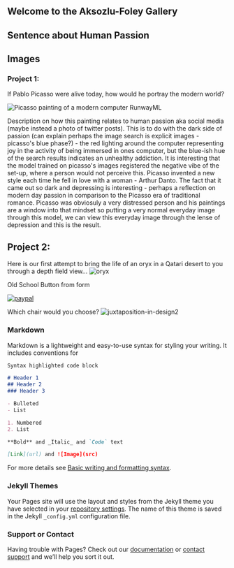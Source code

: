 ## Welcome to the Aksozlu-Foley Gallery

## Sentence about Human Passion

## Images

### Project 1:
If Pablo Picasso were alive today, how would he portray the modern world?

![Picasso painting of a modern computer RunwayML](https://user-images.githubusercontent.com/95362392/158035223-c43f1a4e-c475-44ee-b523-90f5e86b652a.jpeg)

Description on how this painting relates to human passion aka social media (maybe instead a photo of twitter posts).
This is to do with the dark side of passion (can explain perhaps the image search is explicit images - picasso's blue phase?) - the red lighting around the computer representing joy in the activity of being immersed in ones computer, but the blue-ish hue of the search results indicates an unhealthy addiction. It is interesting that the model trained on picasso's images registered the negative vibe of the set-up, where a person would not perceive this. Picasso invented a new style each time he fell in love with a woman - Arthur Danto. The fact that it came out so dark and depressing is interesting - perhaps a reflection on modern day passion in comparison to the Picasso era of traditional romance. Picasso was obviosuly a very distressed person and his paintings are a window into that mindset so putting a very normal everyday image through this model, we can view this everyday image through the lense of depression and this is the result. 






## Project 2:
Here is our first attempt to bring the life of an oryx in a Qatari desert to you through a depth field view...
![oryx](https://user-images.githubusercontent.com/36861611/156750045-995133fd-e362-4ad0-bac8-644fcbd24961.png)

Old School Button from form

[![paypal](https://www.paypalobjects.com/en_US/i/btn/btn_buynowCC_LG.gif)](https://www.paypal.com/cgi-bin/webscr?cmd=_s-xclick&hosted_button_id=RLRA5DRA5YMBQ)


Which chair would you choose?
![juxtaposition-in-design2](https://user-images.githubusercontent.com/36861611/156750060-28ab5041-a07e-4b58-a623-076bdf48c3a4.png)



### Markdown

Markdown is a lightweight and easy-to-use syntax for styling your writing. It includes conventions for

```markdown
Syntax highlighted code block

# Header 1
## Header 2
### Header 3

- Bulleted
- List

1. Numbered
2. List

**Bold** and _Italic_ and `Code` text

[Link](url) and ![Image](src)
```

For more details see [Basic writing and formatting syntax](https://docs.github.com/en/github/writing-on-github/getting-started-with-writing-and-formatting-on-github/basic-writing-and-formatting-syntax).

### Jekyll Themes

Your Pages site will use the layout and styles from the Jekyll theme you have selected in your [repository settings](https://github.com/aaksozlu/INM716_Aksozlu_Foley/settings/pages). The name of this theme is saved in the Jekyll `_config.yml` configuration file.

### Support or Contact

Having trouble with Pages? Check out our [documentation](https://docs.github.com/categories/github-pages-basics/) or [contact support](https://support.github.com/contact) and we’ll help you sort it out.
